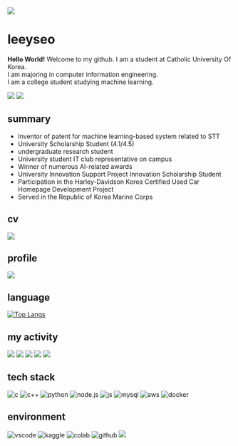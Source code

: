 <img src="https://capsule-render.vercel.app/api?type=waving&color=BDBDC8&height=150&section=header" />

# leeyseo
**Hello World!** Welcome to my github. I am a student at Catholic University Of Korea.<br>
I am majoring in computer information engineering.<br>
I am a college student studying machine learning.

<img src="https://img.shields.io/badge/Catholic University Of Korea-003594?style=for-the-badge"/></a>
<img src="https://img.shields.io/badge/ML engineer-009300?style=for-the-badge"/></a>

## summary
- Inventor of patent for machine learning-based system related to STT
- University Scholarship Student (4.1/4.5)
- undergraduate research student
- University student IT club representative on campus
- Winner of numerous AI-related awards
- University Innovation Support Project Innovation Scholarship Student
- Participation in the Harley-Davidson Korea Certified Used Car Homepage Development Project
- Served in the Republic of Korea Marine Corps

## cv
<a href="https://file.notion.so/f/f/c2823e7b-cb53-4f80-997a-82508828279d/6a4af8e2-a867-4da8-8fe6-6c728cd7e964/cv.pdf?table=block&id=1b95d75a-bad0-8066-8a06-efad0a506b33&spaceId=c2823e7b-cb53-4f80-997a-82508828279d&expirationTimestamp=1742227200000&signature=XfHTRASIWiEx90jTiBuixM3SZSw1_7WAm7z9NID_xsI&downloadName=cv.pdf">
  <img src="https://img.shields.io/badge/cv-EFEFEF.svg?style=for-the-badge&logoColor=000000"/>
</a>


## profile
<a href="https://uttermost-horn-4b3.notion.site/1765d75abad0805eb5c1f11f0caac3bf?pvs=4">
  <img src="https://img.shields.io/badge/profile-EFEFEF.svg?style=for-the-badge&logo=notion&logoColor=000000"/>
</a>



## language
[![Top Langs](https://github-readme-stats.vercel.app/api/top-langs/?username=leeyseo)](https://github.com/anuraghazra/github-readme-stats)


## my activity
<img src="https://img.shields.io/badge/gdsc-4285F4?style=flat-square&logo=google&logoColor=white"/></a>
<img src="https://img.shields.io/badge/umc-43853D?style=flat-square&logo=node.js&logoColor=white"/></a>
<img src="https://img.shields.io/badge/aws_cloud_club-FF9900?style=flat-square&logo=amazon-aws&logoColor=white"/></a>
<img src="https://img.shields.io/badge/LG aimers-A50034?style=flat-square&logo=lg&logoColor=white"/></a>
<img src="https://img.shields.io/badge/goormthonUniv-FFCD00?style=flat-square&logo=kakao&logoColor=white"/></a>


## tech stack
![c](https://img.shields.io/badge/C-00599C?style=for-the-badge&logo=c&logoColor=white) 
![c++](https://img.shields.io/badge/C%2B%2B-00599C?style=for-the-badge&logo=c%2B%2B&logoColor=white) 
![python](https://img.shields.io/badge/Python-14354C?style=for-the-badge&logo=python&logoColor=white) 
![node.js](https://img.shields.io/badge/Node.js-43853D?style=for-the-badge&logo=node.js&logoColor=white) 
![js](https://img.shields.io/badge/JavaScript-F7DF1E?style=for-the-badge&logo=JavaScript&logoColor=white)
![mysql](https://img.shields.io/badge/MySQL-00000F?style=for-the-badge&logo=mysql&logoColor=white)
![aws](https://img.shields.io/badge/Amazon_AWS-232F3E?style=for-the-badge&logo=amazon-aws&logoColor=white)
![docker](https://img.shields.io/badge/docker-%230db7ed.svg?style=for-the-badge&logo=docker&logoColor=white)

## environment
![vscode](https://img.shields.io/badge/Visual_Studio_Code-0078D4?style=for-the-badge&logo=visual%20studio%20code&logoColor=white)
![kaggle](https://img.shields.io/badge/Kaggle-20BEFF?style=for-the-badge&logo=Kaggle&logoColor=white)
![colab](https://img.shields.io/badge/Colab-F9AB00?style=for-the-badge&logo=googlecolab&color=525252)
![github](https://img.shields.io/badge/GitHub-100000?style=for-the-badge&logo=github&logoColor=white)
<img src="https://capsule-render.vercel.app/api?type=waving&color=BDBDC8&height=150&section=footer" />

<!--
**leeyseo/leeyseo** is a ✨ _special_ ✨ repository because its `README.md` (this file) appears on your GitHub profile.
## my github 👋
Here are some ideas to get you started:

- 🔭 I’m currently working on ...
- 🌱 I’m currently learning ...
- 👯 I’m looking to collaborate on ...
- 🤔 I’m looking for help with ...
- 💬 Ask me about ...
- 📫 How to reach me: ...
- 😄 Pronouns: ...
- ⚡ Fun fact: ...
-->

